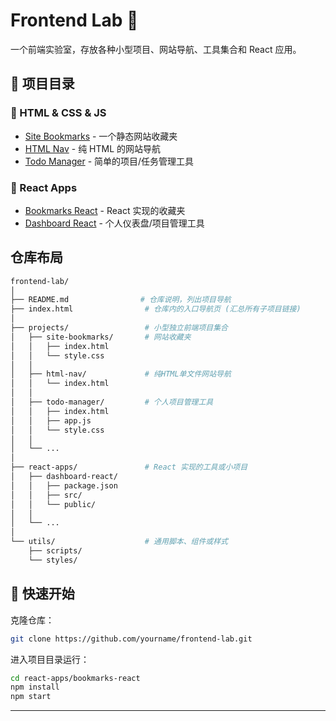 # Frontend Lab 🧪

一个前端实验室，存放各种小型项目、网站导航、工具集合和 React 应用。

## 📂 项目目录

### 🔹 HTML & CSS & JS
- [Site Bookmarks](./projects/site-bookmarks/) - 一个静态网站收藏夹
- [HTML Nav](./projects/html-nav/) - 纯 HTML 的网站导航
- [Todo Manager](./projects/todo-manager/) - 简单的项目/任务管理工具

### 🔹 React Apps
- [Bookmarks React](./react-apps/bookmarks-react/) - React 实现的收藏夹
- [Dashboard React](./react-apps/dashboard-react/) - 个人仪表盘/项目管理工具

## 仓库布局

```bash
frontend-lab/
│
├── README.md                # 仓库说明，列出项目导航
├── index.html                # 仓库内的入口导航页 (汇总所有子项目链接)
│
├── projects/                 # 小型独立前端项目集合
│   ├── site-bookmarks/       # 网站收藏夹
│   │   ├── index.html
│   │   └── style.css
│   │
│   ├── html-nav/             # 纯HTML单文件网站导航
│   │   └── index.html
│   │
│   ├── todo-manager/         # 个人项目管理工具
│   │   ├── index.html
│   │   ├── app.js
│   │   └── style.css
│   │
│   └── ...
│
├── react-apps/               # React 实现的工具或小项目
│   ├── dashboard-react/      
│   │   ├── package.json
│   │   ├── src/
│   │   └── public/
│   │
│   └── ...
│
└── utils/                    # 通用脚本、组件或样式
    ├── scripts/
    └── styles/

```



## 🚀 快速开始
克隆仓库：
```bash
git clone https://github.com/yourname/frontend-lab.git
```

进入项目目录运行：

```bash
cd react-apps/bookmarks-react
npm install
npm start
```





---

